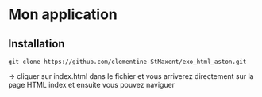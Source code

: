 # Mon application

## Installation

``` Shell
git clone https://github.com/clementine-StMaxent/exo_html_aston.git

````

-> cliquer sur index.html dans le fichier et vous arriverez directement sur la page HTML index et ensuite vous pouvez naviguer